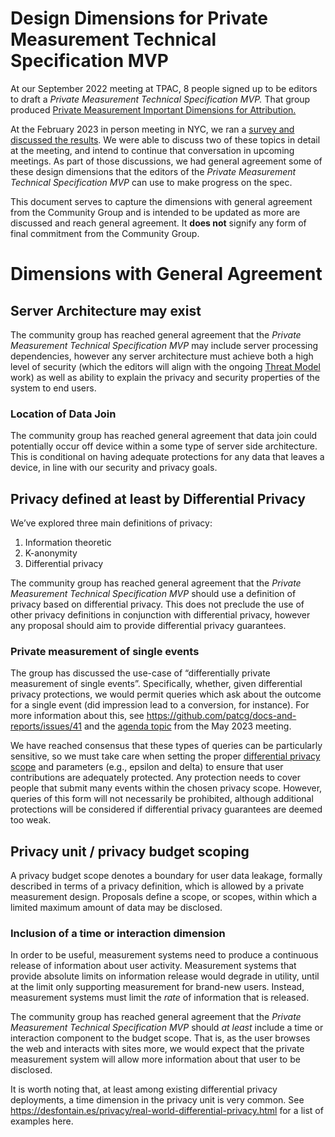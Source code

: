 # Design Dimensions for Private Measurement Technical Specification MVP

At our September 2022 meeting at TPAC, 8 people signed up to be editors to draft a _Private Measurement Technical Specification MVP._  That group produced [Private Measurement Important Dimensions for Attribution.](README.md)

At the February 2023 in person meeting in NYC, we ran a [survey and discussed the results](https://github.com/patcg/meetings/issues/91). We were able to discuss two of these topics in detail at the meeting, and intend to continue that conversation in upcoming meetings. As part of those discussions, we had general agreement some of these design dimensions that the editors of the _Private Measurement Technical Specification MVP_ can use to make progress on the spec.

This document serves to capture the dimensions with general agreement from the Community Group and is intended to be updated as more are discussed and reach general agreement. It **does not** signify any form of final commitment from the Community Group.


# Dimensions with General Agreement


## Server Architecture may exist

The community group has reached general agreement that the _Private Measurement Technical Specification MVP_ may include server processing dependencies, however any server architecture must achieve both a high level of security (which the editors will align with the ongoing [Threat Model](../threat-model) work) as well as ability to explain the privacy and security properties of the system to end users.

### Location of Data Join

The community group has reached general agreement that data join could potentially occur off device within a some type of server side architecture.
This is conditional on having adequate protections for any data that leaves a device, in line with our security and privacy goals.

## Privacy defined at least by Differential Privacy

We’ve explored three main definitions of privacy:

1. Information theoretic
2. K-anonymity
3. Differential privacy

The community group has reached general agreement that the _Private Measurement Technical Specification MVP_ should use a definition of privacy based on differential privacy. This does not preclude the use of other privacy definitions in conjunction with differential privacy, however any proposal should aim to provide differential privacy guarantees.

### Private measurement of single events
The group has discussed the use-case of “differentially private measurement of single events”. Specifically, whether, given differential privacy protections, we would permit queries which ask about the outcome for a single event (did impression lead to a conversion, for instance). For more information about this, see https://github.com/patcg/docs-and-reports/issues/41 and the [agenda topic](https://github.com/patcg/meetings/issues/112) from the May 2023 meeting.

We have reached consensus that these types of queries can be particularly sensitive, so we must take care when setting the proper [differential privacy scope](#privacy-unit--privacy-budget-scoping) and parameters (e.g., epsilon and delta) to ensure that user contributions are adequately protected. Any protection needs to cover people that submit many events within the chosen privacy scope. However, queries of this form will not necessarily be prohibited, although additional protections will be considered if differential privacy guarantees are deemed too weak.

## Privacy unit / privacy budget scoping

A privacy budget scope denotes a boundary for user data leakage, formally described in terms of a privacy definition, which is allowed by a private measurement design. Proposals define a scope, or scopes, within which a limited maximum amount of data may be disclosed.

### Inclusion of a time or interaction dimension

In order to be useful, measurement systems need to produce a continuous release of information about user activity. Measurement systems that provide absolute limits on information release would degrade in utility, until at the limit only supporting measurement for brand-new users. Instead, measurement systems must limit the _rate_ of information that is released.

The community group has reached general agreement that the _Private Measurement Technical Specification MVP_ should _at least_ include a time or interaction component to the budget scope. That is, as the user browses the web and interacts with sites more, we would expect that the private measurement system will allow more information about that user to be disclosed.

It is worth noting that, at least among existing differential privacy deployments, a time dimension in the privacy unit is very common. See https://desfontain.es/privacy/real-world-differential-privacy.html for a list of examples here.
